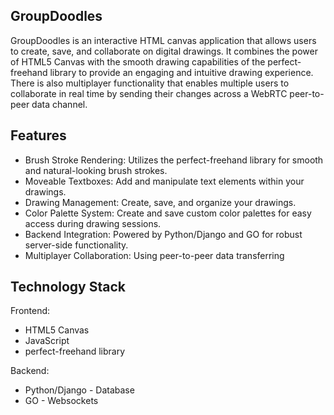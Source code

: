## GroupDoodles

GroupDoodles is an interactive HTML canvas application that allows users to create, save, and collaborate on digital drawings. It combines the power of HTML5 Canvas with the smooth drawing capabilities of the perfect-freehand library to provide an engaging and intuitive drawing experience.  There is also multiplayer functionality that enables multiple users to collaborate in real time by sending their changes across a WebRTC peer-to-peer data channel.

## Features

- Brush Stroke Rendering: Utilizes the perfect-freehand library for smooth and natural-looking brush strokes.
- Moveable Textboxes: Add and manipulate text elements within your drawings.
- Drawing Management: Create, save, and organize your drawings.
- Color Palette System: Create and save custom color palettes for easy access during drawing sessions.
- Backend Integration: Powered by Python/Django and GO for robust server-side functionality.
- Multiplayer Collaboration: Using peer-to-peer data transferring

## Technology Stack

Frontend:

- HTML5 Canvas
- JavaScript
- perfect-freehand library


Backend:

- Python/Django - Database
- GO - Websockets
